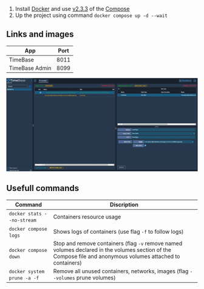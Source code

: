 1. Install [Docker](https://docs.docker.com/engine/install/) and use [v2.3.3](https://github.com/docker/compose/releases/tag/v2.3.3) of the [Compose](https://docs.docker.com/compose/cli-command/)
2. Up the project using command `docker compose up -d --wait`

## Links and images

| App | Port |
|-|-|
| TimeBase | 8011
| TimeBase Admin | 8099

![TimeBase Admin WEB UI](./images/timebase-admin.jpg)

## Usefull commands

| Command | Discription
|-|-
| `docker stats --no-stream` | Containers resource usage
| `docker compose logs` | Shows logs of containers (use flag `-f` to follow logs)
| `docker compose down` | Stop and remove containers (flag `-v` remove named volumes declared in the volumes section of the Compose file and anonymous volumes attached to containers)
| `docker system prune -a -f` | Remove all unused containers, networks, images (flag `--volumes` prune volumes)
